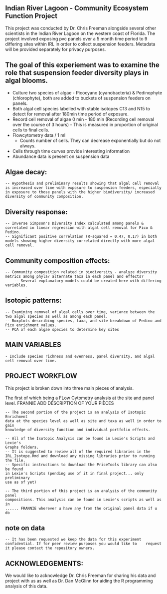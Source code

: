 ## Indian River Lagoon - Community Ecosystem Function Project
This project was conducted by Dr. Chris Freeman alongside several other scientists in the Indian River Lagoon on the western coast of Florida. The project involved exposing pvc panels over a 5 month time period to 9 differing sites within IRL in order to collect suspension feeders. Metadata will be provided separately for privacy purposes.

## The goal of this experiement was to examine the role that suspension feeder diversity plays in algal blooms. 

- Culture two species of algae - Picocyano (cyanobacteria) & Pedinophyte (chlorophyte), both are added to buckets of suspension feeders on panels. 
-  Both algal cell species labelled with stable isotopes C13 and N15 to detect for removal after 180min time period of exposure. 
- Record cell removal of algae 0 min - 180 min (Recording cell removal over the course of 3 hours) - This is measured in proportion of original cells to final cells.
- Flowcytometry data / 1 ml
    - Counts number of cells. They can decrease exponentially but do not always. 
- Cells through time curves provide interesting information
- Abundance data is present on suspension data 

## Algae decay: 
    -- Hypothesis and preliminary results showing that algal cell removal is increased over time with exposure to suspension feeders, especially in exposure to those panels with the higher biodiversity/ increased diversity of community composition. 

## Diversity response:
    -- Inverse Simpson's Diversity Index calculated among panels & correlated in linear regression with algal cell removal for Pico & Pedino.
    -- Significant positive correlation (R-squared = 0.47, 0.17) in both models showing higher diversity correlated directly with more algal cell removal. 

## Community composition effects: 
    -- Community composition related in biodiversity - analyze diversity metrics among phyla/ alternate taxa in each panel and effects? 
        -- Several explanatory models could be created here with differing variables. 

## Isotopic patterns:
    -- Examining removal of algal cells over time, variance between the two algal species as well as among each panel. 
    -- Boxplots describing species, taxa, and site breakdown of Pedino and Pico enrichment values.
    -- PCA of each algae species to determine key sites 
    
## MAIN VARIABLES   
    - Include species richness and evenness, panel diversity, and algal cell removal over time. 
    
## PROJECT WORKFLOW

This project is broken down into three main pieces of analysis. 

The first of which being a FLow Cytometry analysis at the site and panel level. 
FRANNIE ADD DESCRIPTION OF YOUR PIECES

    -- The second portion of the project is an analysis of Isotopic Enrichment 
    data at the species level as well as site and taxa as well in order to gain
    knowledge of diversity function and individual portfolio effects. 

    -- All of the Isotopic Analysis can be found in Lexie's Scripts and Lexie's 
    Graphs folders. 
    -- It is suggested to review all of the required libraries in the 
    IRL_Isotope.Rmd and download any missing libraries prior to running the file. 
    -- Specific instructions to download the PriceTools library can also be found 
    in Lexie's Scripts (pending use of it in final project... only preliminary 
    use as of yet)

    -- The third portion of this project is an analysis of the community panel 
    compositions. This analysis can be found in Lexie's scripts as well as in 
    ...... FRANNIE wherever u have any from the original panel data if u do

## note on data

    -- It has been requested we keep the data for this experiment confidential. If for peer review purposes you would like to    request it please contact the repository owners.
    
## ACKNOWLEDGEMENTS:

We would like to acknowledge Dr. Chris Freeman for sharing his data and project with us as well as Dr. Dan McGlinn for aiding the R programming analysis of this data. 
    
  
